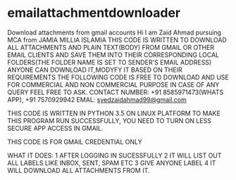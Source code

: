 # emailattachmentdownloader
Download attachments from gmail accounts
Hi I am Zaid Ahmad pursuing MCA from JAMIA MILLIA ISLAMIA
THIS CODE IS WRITTEN TO DOWNLOAD ALL ATTACHMENTS AND PLAIN TEXT(BODY) FROM GMAIL OR OTHER EMAIL CLIENTS AND
SAVE THEM INTO THEIR CORRESPONDING LOCAL FOLDERS(THE FOLDER NAME IS SET TO SENDER'S EMAIL ADDRESS)
ANYONE CAN DOWNLOAD IT,MODYFY IT BASED ON THEIR REQUIREMENTS
THE FOLLOWING CODE IS FREE TO DOWNLOAD AND USE FOR COMMERCIAL AND NON COMMERCIAL PURPOSE 
IN CASE OF ANY QUERY FEEL FREE TO ASK.
CONTACT NUMBER: +91 8585971473(WHATS APP), +91 7570929942
EMAL: syedzaidahmad99@gmail.com

THIS CODE IS WRITTEN IN PYTHON 3.5 ON LINUX PLATFORM
TO MAKE THIS PROGRAM RUN SUCCESSFULLY, YOU NEED TO TURN ON LESS SECURE APP ACCESS IN GMAIL.

THIS CODE IS FOR GMAIL CREDENTIAL ONLY

WHAT IT DOES:
1 AFTER LOGGING IN SUCESSFULLY 
2 IT WILL LIST OUT ALL LABELS LIKE INBOX, SENT, SPAM ETC
3 GIVE ANYONE LABEL
4 IT WILL DOWNLOAD ALL ATTACHMENTS FROM IT.

